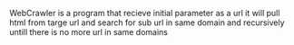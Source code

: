 WebCrawler is a program that recieve initial parameter as a url it will pull html from targe url and search for sub url in same domain and recursively untill there is no more url in same domains
